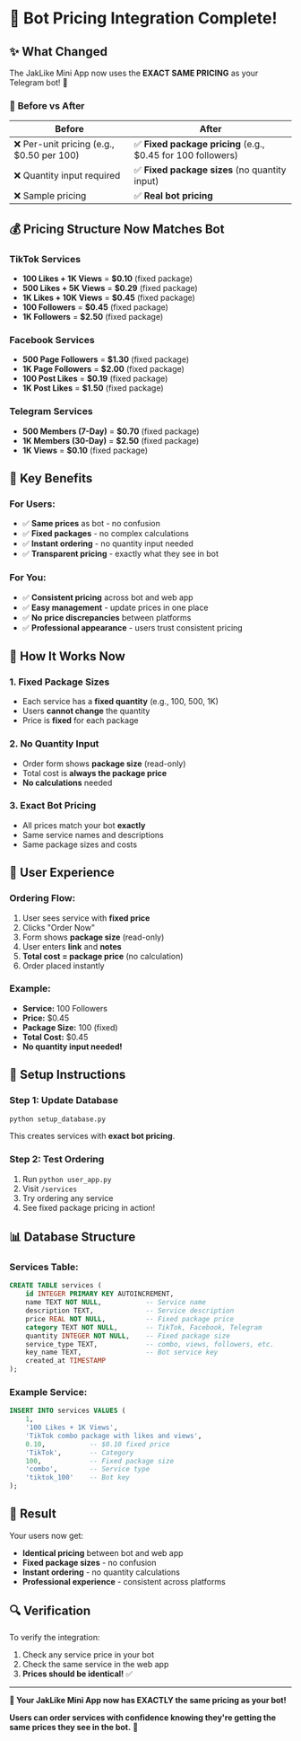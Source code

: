 # 🔗 Bot Pricing Integration Complete!

## ✨ **What Changed**

The JakLike Mini App now uses the **EXACT SAME PRICING** as your Telegram bot! 🎯

### 🔄 **Before vs After**

| **Before** | **After** |
|------------|-----------|
| ❌ Per-unit pricing (e.g., $0.50 per 100) | ✅ **Fixed package pricing** (e.g., $0.45 for 100 followers) |
| ❌ Quantity input required | ✅ **Fixed package sizes** (no quantity input) |
| ❌ Sample pricing | ✅ **Real bot pricing** |

## 💰 **Pricing Structure Now Matches Bot**

### **TikTok Services**
- **100 Likes + 1K Views** = **$0.10** (fixed package)
- **500 Likes + 5K Views** = **$0.29** (fixed package)
- **1K Likes + 10K Views** = **$0.45** (fixed package)
- **100 Followers** = **$0.45** (fixed package)
- **1K Followers** = **$2.50** (fixed package)

### **Facebook Services**
- **500 Page Followers** = **$1.30** (fixed package)
- **1K Page Followers** = **$2.00** (fixed package)
- **100 Post Likes** = **$0.19** (fixed package)
- **1K Post Likes** = **$1.50** (fixed package)

### **Telegram Services**
- **500 Members (7-Day)** = **$0.70** (fixed package)
- **1K Members (30-Day)** = **$2.50** (fixed package)
- **1K Views** = **$0.10** (fixed package)

## 🎯 **Key Benefits**

### **For Users:**
- ✅ **Same prices** as bot - no confusion
- ✅ **Fixed packages** - no complex calculations
- ✅ **Instant ordering** - no quantity input needed
- ✅ **Transparent pricing** - exactly what they see in bot

### **For You:**
- ✅ **Consistent pricing** across bot and web app
- ✅ **Easy management** - update prices in one place
- ✅ **No price discrepancies** between platforms
- ✅ **Professional appearance** - users trust consistent pricing

## 🔧 **How It Works Now**

### **1. Fixed Package Sizes**
- Each service has a **fixed quantity** (e.g., 100, 500, 1K)
- Users **cannot change** the quantity
- Price is **fixed** for each package

### **2. No Quantity Input**
- Order form shows **package size** (read-only)
- Total cost is **always the package price**
- **No calculations** needed

### **3. Exact Bot Pricing**
- All prices match your bot **exactly**
- Same service names and descriptions
- Same package sizes and costs

## 📱 **User Experience**

### **Ordering Flow:**
1. User sees service with **fixed price**
2. Clicks "Order Now" 
3. Form shows **package size** (read-only)
4. User enters **link** and **notes**
5. **Total cost = package price** (no calculation)
6. Order placed instantly

### **Example:**
- **Service:** 100 Followers
- **Price:** $0.45
- **Package Size:** 100 (fixed)
- **Total Cost:** $0.45
- **No quantity input needed!**

## 🚀 **Setup Instructions**

### **Step 1: Update Database**
```bash
python setup_database.py
```
This creates services with **exact bot pricing**.

### **Step 2: Test Ordering**
1. Run `python user_app.py`
2. Visit `/services`
3. Try ordering any service
4. See fixed package pricing in action!

## 📊 **Database Structure**

### **Services Table:**
```sql
CREATE TABLE services (
    id INTEGER PRIMARY KEY AUTOINCREMENT,
    name TEXT NOT NULL,           -- Service name
    description TEXT,             -- Service description
    price REAL NOT NULL,          -- Fixed package price
    category TEXT NOT NULL,       -- TikTok, Facebook, Telegram
    quantity INTEGER NOT NULL,    -- Fixed package size
    service_type TEXT,            -- combo, views, followers, etc.
    key_name TEXT,                -- Bot service key
    created_at TIMESTAMP
);
```

### **Example Service:**
```sql
INSERT INTO services VALUES (
    1, 
    '100 Likes + 1K Views', 
    'TikTok combo package with likes and views', 
    0.10,           -- $0.10 fixed price
    'TikTok',       -- Category
    100,            -- Fixed package size
    'combo',        -- Service type
    'tiktok_100'    -- Bot key
);
```

## 🎉 **Result**

Your users now get:
- **Identical pricing** between bot and web app
- **Fixed package sizes** - no confusion
- **Instant ordering** - no quantity calculations
- **Professional experience** - consistent across platforms

## 🔍 **Verification**

To verify the integration:
1. Check any service price in your bot
2. Check the same service in the web app
3. **Prices should be identical!** ✅

---

**🎯 Your JakLike Mini App now has EXACTLY the same pricing as your bot!**

**Users can order services with confidence knowing they're getting the same prices they see in the bot.** 🚀




